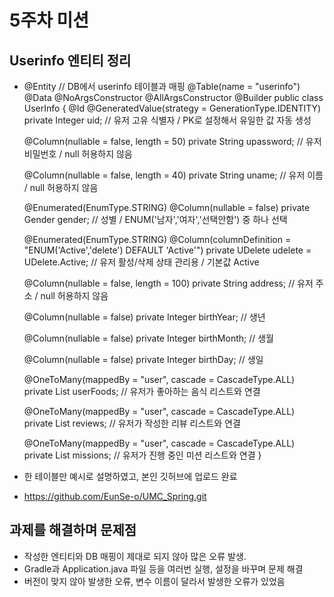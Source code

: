 # 5주차 미션

## Userinfo 엔티티 정리
- @Entity   // DB에서 userinfo 테이블과 매핑
@Table(name = "userinfo")
@Data
@NoArgsConstructor
@AllArgsConstructor
@Builder
public class UserInfo {
@Id
@GeneratedValue(strategy = GenerationType.IDENTITY)
private Integer uid; // 유저 고유 식별자 / PK로 설정해서 유일한 값 자동 생성

    @Column(nullable = false, length = 50)
    private String upassword; // 유저 비밀번호 / null 허용하지 않음

    @Column(nullable = false, length = 40)
    private String uname; // 유저 이름 / null 허용하지 않음

    @Enumerated(EnumType.STRING)
    @Column(nullable = false)
    private Gender gender; // 성별 / ENUM('남자','여자','선택안함') 중 하나 선택

    @Enumerated(EnumType.STRING)
    @Column(columnDefinition = "ENUM('Active','delete') DEFAULT 'Active'")
    private UDelete udelete = UDelete.Active; // 유저 활성/삭제 상태 관리용 / 기본값 Active

    @Column(nullable = false, length = 100)
    private String address; // 유저 주소 / null 허용하지 않음

    @Column(nullable = false)
    private Integer birthYear; // 생년

    @Column(nullable = false)
    private Integer birthMonth; // 생월

    @Column(nullable = false)
    private Integer birthDay; // 생일

    @OneToMany(mappedBy = "user", cascade = CascadeType.ALL)
    private List<UserFood> userFoods; // 유저가 좋아하는 음식 리스트와 연결

    @OneToMany(mappedBy = "user", cascade = CascadeType.ALL)
    private List<Review> reviews; // 유저가 작성한 리뷰 리스트와 연결

    @OneToMany(mappedBy = "user", cascade = CascadeType.ALL)
    private List<UserMission> missions; // 유저가 진행 중인 미션 리스트와 연결
}
- 한 테이블만 예시로 설명하였고, 본인 깃허브에 업로드 완료
- https://github.com/EunSe-o/UMC_Spring.git

## 과제를 해결하며 문제점
- 작성한 엔티티와 DB 매핑이 제대로 되지 않아 많은 오류 발생.
- Gradle과 Application.java 파일 등을 여러번 실행, 설정을 바꾸며 문제 해결
- 버전이 맞지 않아 발생한 오류, 변수 이름이 달라서 발생한 오류가 있었음